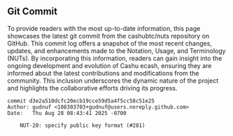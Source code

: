 ## Git Commit
To provide readers with the most up-to-date information, this page showcases the latest git commit from the cashubtc/nuts repository on GitHub. This commit log offers a snapshot of the most recent changes, updates, and enhancements made to the Notation, Usage, and Terminology (NUTs). By incorporating this information, readers can gain insight into the ongoing development and evolution of Cashu ecash, ensuring they are informed about the latest contributions and modifications from the community. This inclusion underscores the dynamic nature of the project and highlights the collaborative efforts driving its progress.

```shell
commit d3e2a510dcfc20ecb19cce59d5a4f5cc58c51e25
Author: gudnuf <108303703+gudnuf@users.noreply.github.com>
Date:   Thu Aug 28 08:43:41 2025 -0700

    NUT-20: specify public key format (#281)
```
